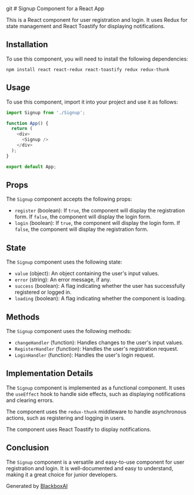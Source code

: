 git  # Signup Component for a React App

This is a React component for user registration and login. It uses Redux for state management and React Toastify for displaying notifications.

## Installation

To use this component, you will need to install the following dependencies:

```
npm install react react-redux react-toastify redux redux-thunk
```

## Usage

To use this component, import it into your project and use it as follows:

```javascript
import Signup from './Signup';

function App() {
  return (
    <div>
      <Signup />
    </div>
  );
}

export default App;
```

## Props

The `Signup` component accepts the following props:

* `register` (boolean): If `true`, the component will display the registration form. If `false`, the component will display the login form.
* `login` (boolean): If `true`, the component will display the login form. If `false`, the component will display the registration form.

## State

The `Signup` component uses the following state:

* `value` (object): An object containing the user's input values.
* `error` (string): An error message, if any.
* `success` (boolean): A flag indicating whether the user has successfully registered or logged in.
* `loading` (boolean): A flag indicating whether the component is loading.

## Methods

The `Signup` component uses the following methods:

* `changeHandler` (function): Handles changes to the user's input values.
* `RegisterHandler` (function): Handles the user's registration request.
* `LoginHandler` (function): Handles the user's login request.

## Implementation Details

The `Signup` component is implemented as a functional component. It uses the `useEffect` hook to handle side effects, such as displaying notifications and clearing errors.

The component uses the `redux-thunk` middleware to handle asynchronous actions, such as registering and logging in users.

The component uses React Toastify to display notifications.

## Conclusion

The `Signup` component is a versatile and easy-to-use component for user registration and login. It is well-documented and easy to understand, making it a great choice for junior developers.

Generated by [BlackboxAI](https://www.blackbox.ai)